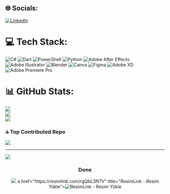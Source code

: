 
## 🌐 Socials:
[![LinkedIn](https://img.shields.io/badge/LinkedIn-%230077B5.svg?logo=linkedin&logoColor=white)](https://linkedin.com/in/egemenkaraku%C5%9F/) 

# 💻 Tech Stack:
![C#](https://img.shields.io/badge/c%23-%23239120.svg?style=for-the-badge&logo=csharp&logoColor=white) ![Dart](https://img.shields.io/badge/dart-%230175C2.svg?style=for-the-badge&logo=dart&logoColor=white) ![PowerShell](https://img.shields.io/badge/PowerShell-%235391FE.svg?style=for-the-badge&logo=powershell&logoColor=white) ![Python](https://img.shields.io/badge/python-3670A0?style=for-the-badge&logo=python&logoColor=ffdd54) ![Adobe After Effects](https://img.shields.io/badge/Adobe%20After%20Effects-9999FF.svg?style=for-the-badge&logo=Adobe%20After%20Effects&logoColor=white) ![Adobe Illustrator](https://img.shields.io/badge/adobe%20illustrator-%23FF9A00.svg?style=for-the-badge&logo=adobe%20illustrator&logoColor=white) ![Blender](https://img.shields.io/badge/blender-%23F5792A.svg?style=for-the-badge&logo=blender&logoColor=white) ![Canva](https://img.shields.io/badge/Canva-%2300C4CC.svg?style=for-the-badge&logo=Canva&logoColor=white) ![Figma](https://img.shields.io/badge/figma-%23F24E1E.svg?style=for-the-badge&logo=figma&logoColor=white) ![Adobe XD](https://img.shields.io/badge/Adobe%20XD-470137?style=for-the-badge&logo=Adobe%20XD&logoColor=#FF61F6) ![Adobe Premiere Pro](https://img.shields.io/badge/Adobe%20Premiere%20Pro-9999FF.svg?style=for-the-badge&logo=Adobe%20Premiere%20Pro&logoColor=white)
# 📊 GitHub Stats:
![](https://github-readme-stats.vercel.app/api?username=egoscoder&theme=dracula&hide_border=false&include_all_commits=false&count_private=false)<br/>
![](https://github-readme-streak-stats.herokuapp.com/?user=egoscoder&theme=dracula&hide_border=false)<br/>
![](https://github-readme-stats.vercel.app/api/top-langs/?username=egoscoder&theme=dracula&hide_border=false&include_all_commits=false&count_private=false&layout=compact)

### 🔝 Top Contributed Repo
![](https://github-contributor-stats.vercel.app/api?username=egoscoder&limit=5&theme=dark&combine_all_yearly_contributions=true)

---
[![](https://visitcount.itsvg.in/api?id=egoscoder&icon=9&color=0)](https://visitcount.itsvg.in)

<!-- Proudly created with GPRM ( https://gprm.itsvg.in ) -->
<h3 align="center">Done</h3>
<p align="center">
  <a href="https://github.com/yasaroktn/42-Cursus-Libft"><img src="https://github.com/byaliego/42-project-badges/blob/main/badges/libftm.png"></a>
  a href="https://resimlink.com/rgQbLSft7V" title="ResimLink - Resim Yükle"><img src="https://r.resimlink.com/rgQbLSft7V.png" title="ResimLink - Resim Yükle" alt="ResimLink - Resim Yükle"></a>
</p>
